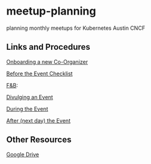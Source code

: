 # meetup-planning
planning monthly meetups for Kubernetes Austin CNCF

## Links and Procedures

[Onboarding a new Co-Organizer](checklist-new-organizer.md)

[Before the Event Checklist](creating-an-event.md)

[F&B](food_and_beverage.md):

[Divulging an Event](posting-on-buffer.md)

[During the Event](during-the-event.md)

[After (next day) the Event](after-the-event.md)

## Other Resources

[Google Drive](https://drive.google.com/drive/u/0/folders/1VNMGy8GB9ehdlfabIrdEEQLDHg3KHGdq)

